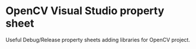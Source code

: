 # OpenCV Visual Studio property sheet

Useful Debug/Release property sheets adding libraries for OpenCV project.
